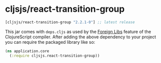 # cljsjs/react-transition-group

[](dependency)
```clojure
[cljsjs/react-transition-group "2.2.1-0"] ;; latest release
```
[](/dependency)

This jar comes with `deps.cljs` as used by the [Foreign Libs][flibs] feature
of the ClojureScript compiler. After adding the above dependency to your project
you can require the packaged library like so:

```clojure
(ns application.core
  (:require cljsjs.react-transition-group))
```

[flibs]: https://github.com/clojure/clogjurescript/wiki/Packaging-Foreign-Dependencies
